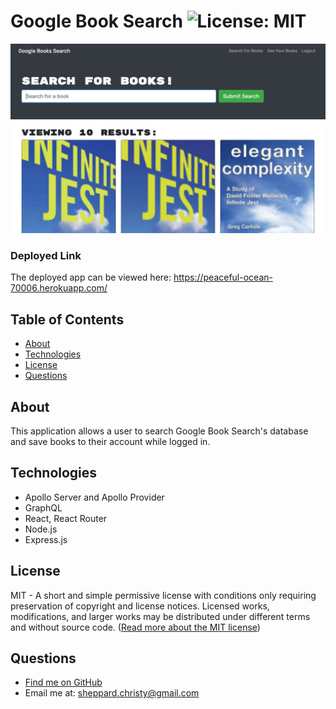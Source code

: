 # Google Book Search ![License: MIT](https://img.shields.io/badge/License-MIT-yellow.svg)

![Screenshot of the budget tracker application](client/public/images/gbs-screenshot.jpg)

### Deployed Link

The deployed app can be viewed here: https://peaceful-ocean-70006.herokuapp.com/

## Table of Contents

- [ About ](#about)
- [ Technologies ](#tech)
- [ License ](#license)
- [ Questions ](#questions)

<a name="About"></a>

## About

This application allows a user to search Google Book Search's database and save books to their account while logged in.

<a name="tech"></a>

## Technologies

- Apollo Server and Apollo Provider
- GraphQL
- React, React Router
- Node.js
- Express.js

<a name="license"></a>

## License

MIT - A short and simple permissive license with conditions only requiring preservation of copyright and license notices. Licensed works, modifications, and larger works may be distributed under different terms and without source code. ([Read more about the MIT license](https://choosealicense.com/licenses/mit/))

<a name="questions"></a>

## Questions

- [Find me on GitHub](https://github.com/cshepscorp/)
- Email me at: sheppard.christy@gmail.com
